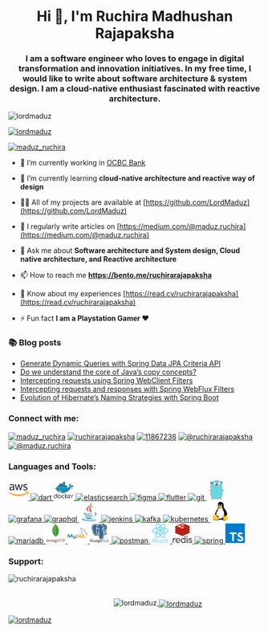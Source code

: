 <h1 align="center">Hi 👋, I'm Ruchira Madhushan Rajapaksha</h1>
<h3 align="center">I am a software engineer who loves to engage in digital transformation and innovation initiatives. In my free time, I would like to write about software architecture & system design. I am a cloud-native enthusiast fascinated with reactive architecture.</h3>

<p align="left"> <img src="https://komarev.com/ghpvc/?username=lordmaduz&label=Profile%20views&color=0e75b6&style=flat" alt="lordmaduz" /> </p>

<p align="left"> <a href="https://github.com/ryo-ma/github-profile-trophy"><img src="https://github-profile-trophy.vercel.app/?username=lordmaduz" alt="lordmaduz" /></a> </p>

<p align="left"> <a href="https://twitter.com/maduz_ruchira" target="blank"><img src="https://img.shields.io/twitter/follow/maduz_ruchira?logo=twitter&style=for-the-badge" alt="maduz_ruchira" /></a> </p>

- 🔭 I’m currently working in [OCBC Bank](https://www.ocbc.com/group/gateway)

- 🌱 I’m currently learning **cloud-native architecture and reactive way of design**

- 👨‍💻 All of my projects are available at [https://github.com/LordMaduz](https://github.com/LordMaduz)

- 📝 I regularly write articles on [https://medium.com/@maduz.ruchira](https://medium.com/@maduz.ruchira)

- 💬 Ask me about **Software architecture and System design, Cloud native architecture, and Reactive architecture**

- 📫 How to reach me **https://bento.me/ruchirarajapaksha**

- 📄 Know about my experiences [https://read.cv/ruchirarajapaksha](https://read.cv/ruchirarajapaksha)

- ⚡ Fun fact **I am a Playstation Gamer ❤️**

### 📚 Blog posts
<!-- BLOG-POST-LIST:START -->
- [Generate Dynamic Queries with Spring Data JPA Criteria API](https://levelup.gitconnected.com/generate-dynamic-queries-with-spring-data-jpa-criteria-api-c0efe20ac191?source=rss-44d824aafb43------2)
- [Do we understand the core of Java’s copy concepts?](https://levelup.gitconnected.com/do-we-understand-the-core-of-javas-copy-concepts-c2ed32fd83b2?source=rss-44d824aafb43------2)
- [Intercepting requests using Spring WebClient Filters](https://medium.com/javarevisited/intercepting-requests-using-spring-webclient-filters-2bf8a8ef0300?source=rss-44d824aafb43------2)
- [Intercepting requests and responses with Spring WebFlux Filters](https://levelup.gitconnected.com/intercepting-requests-and-responses-with-spring-webflux-filters-f770212b48d6?source=rss-44d824aafb43------2)
- [Evolution of Hibernate’s Naming Strategies with Spring Boot](https://levelup.gitconnected.com/evolution-of-hibernates-naming-strategies-with-spring-boot-0ff6765aeb8d?source=rss-44d824aafb43------2)
<!-- BLOG-POST-LIST:END -->

<h3 align="left">Connect with me:</h3>
<p align="left">
<a href="https://twitter.com/maduz_ruchira" target="blank"><img align="center" src="https://raw.githubusercontent.com/rahuldkjain/github-profile-readme-generator/master/src/images/icons/Social/twitter.svg" alt="maduz_ruchira" height="30" width="40" /></a>
<a href="https://linkedin.com/in/ruchirarajapaksha" target="blank"><img align="center" src="https://raw.githubusercontent.com/rahuldkjain/github-profile-readme-generator/master/src/images/icons/Social/linked-in-alt.svg" alt="ruchirarajapaksha" height="30" width="40" /></a>
<a href="https://stackoverflow.com/users/11867236" target="blank"><img align="center" src="https://raw.githubusercontent.com/rahuldkjain/github-profile-readme-generator/master/src/images/icons/Social/stack-overflow.svg" alt="11867236" height="30" width="40" /></a>
<a href="https://hashnode.com/@ruchirarajapaksha" target="blank"><img align="center" src="https://raw.githubusercontent.com/rahuldkjain/github-profile-readme-generator/master/src/images/icons/Social/hashnode.svg" alt="@ruchirarajapaksha" height="30" width="40" /></a>
<a href="https://medium.com/@maduz.ruchira" target="blank"><img align="center" src="https://raw.githubusercontent.com/rahuldkjain/github-profile-readme-generator/master/src/images/icons/Social/medium.svg" alt="@maduz.ruchira" height="30" width="40" /></a>
</p>

<h3 align="left">Languages and Tools:</h3>
<p align="left"> <a href="https://aws.amazon.com" target="_blank" rel="noreferrer"> <img src="https://raw.githubusercontent.com/devicons/devicon/master/icons/amazonwebservices/amazonwebservices-original-wordmark.svg" alt="aws" width="40" height="40"/> </a> <a href="https://dart.dev" target="_blank" rel="noreferrer"> <img src="https://www.vectorlogo.zone/logos/dartlang/dartlang-icon.svg" alt="dart" width="40" height="40"/> </a> <a href="https://www.docker.com/" target="_blank" rel="noreferrer"> <img src="https://raw.githubusercontent.com/devicons/devicon/master/icons/docker/docker-original-wordmark.svg" alt="docker" width="40" height="40"/> </a> <a href="https://www.elastic.co" target="_blank" rel="noreferrer"> <img src="https://www.vectorlogo.zone/logos/elastic/elastic-icon.svg" alt="elasticsearch" width="40" height="40"/> </a> <a href="https://www.figma.com/" target="_blank" rel="noreferrer"> <img src="https://www.vectorlogo.zone/logos/figma/figma-icon.svg" alt="figma" width="40" height="40"/> </a> <a href="https://flutter.dev" target="_blank" rel="noreferrer"> <img src="https://www.vectorlogo.zone/logos/flutterio/flutterio-icon.svg" alt="flutter" width="40" height="40"/> </a> <a href="https://git-scm.com/" target="_blank" rel="noreferrer"> <img src="https://www.vectorlogo.zone/logos/git-scm/git-scm-icon.svg" alt="git" width="40" height="40"/> </a> <a href="https://golang.org" target="_blank" rel="noreferrer"> <img src="https://raw.githubusercontent.com/devicons/devicon/master/icons/go/go-original.svg" alt="go" width="40" height="40"/> </a> <a href="https://grafana.com" target="_blank" rel="noreferrer"> <img src="https://www.vectorlogo.zone/logos/grafana/grafana-icon.svg" alt="grafana" width="40" height="40"/> </a> <a href="https://graphql.org" target="_blank" rel="noreferrer"> <img src="https://www.vectorlogo.zone/logos/graphql/graphql-icon.svg" alt="graphql" width="40" height="40"/> </a> <a href="https://www.java.com" target="_blank" rel="noreferrer"> <img src="https://raw.githubusercontent.com/devicons/devicon/master/icons/java/java-original.svg" alt="java" width="40" height="40"/> </a> <a href="https://www.jenkins.io" target="_blank" rel="noreferrer"> <img src="https://www.vectorlogo.zone/logos/jenkins/jenkins-icon.svg" alt="jenkins" width="40" height="40"/> </a> <a href="https://kafka.apache.org/" target="_blank" rel="noreferrer"> <img src="https://www.vectorlogo.zone/logos/apache_kafka/apache_kafka-icon.svg" alt="kafka" width="40" height="40"/> </a> <a href="https://kubernetes.io" target="_blank" rel="noreferrer"> <img src="https://www.vectorlogo.zone/logos/kubernetes/kubernetes-icon.svg" alt="kubernetes" width="40" height="40"/> </a> <a href="https://www.linux.org/" target="_blank" rel="noreferrer"> <img src="https://raw.githubusercontent.com/devicons/devicon/master/icons/linux/linux-original.svg" alt="linux" width="40" height="40"/> </a> <a href="https://mariadb.org/" target="_blank" rel="noreferrer"> <img src="https://www.vectorlogo.zone/logos/mariadb/mariadb-icon.svg" alt="mariadb" width="40" height="40"/> </a> <a href="https://www.mongodb.com/" target="_blank" rel="noreferrer"> <img src="https://raw.githubusercontent.com/devicons/devicon/master/icons/mongodb/mongodb-original-wordmark.svg" alt="mongodb" width="40" height="40"/> </a> <a href="https://www.mysql.com/" target="_blank" rel="noreferrer"> <img src="https://raw.githubusercontent.com/devicons/devicon/master/icons/mysql/mysql-original-wordmark.svg" alt="mysql" width="40" height="40"/> </a> <a href="https://www.postgresql.org" target="_blank" rel="noreferrer"> <img src="https://raw.githubusercontent.com/devicons/devicon/master/icons/postgresql/postgresql-original-wordmark.svg" alt="postgresql" width="40" height="40"/> </a> <a href="https://postman.com" target="_blank" rel="noreferrer"> <img src="https://www.vectorlogo.zone/logos/getpostman/getpostman-icon.svg" alt="postman" width="40" height="40"/> </a> <a href="https://reactjs.org/" target="_blank" rel="noreferrer"> <img src="https://raw.githubusercontent.com/devicons/devicon/master/icons/react/react-original-wordmark.svg" alt="react" width="40" height="40"/> </a> <a href="https://redis.io" target="_blank" rel="noreferrer"> <img src="https://raw.githubusercontent.com/devicons/devicon/master/icons/redis/redis-original-wordmark.svg" alt="redis" width="40" height="40"/> </a> <a href="https://spring.io/" target="_blank" rel="noreferrer"> <img src="https://www.vectorlogo.zone/logos/springio/springio-icon.svg" alt="spring" width="40" height="40"/> </a> <a href="https://www.typescriptlang.org/" target="_blank" rel="noreferrer"> <img src="https://raw.githubusercontent.com/devicons/devicon/master/icons/typescript/typescript-original.svg" alt="typescript" width="40" height="40"/> </a> </p>

<h3 align="left">Support:</h3>
<p><a href="https://www.buymeacoffee.com/ruchirarajapaksha"> <img align="left" src="https://cdn.buymeacoffee.com/buttons/v2/default-yellow.png" height="50" width="210" alt="ruchirarajapaksha" /></p><br><br>

<p><img align="left" src="https://github-readme-stats.vercel.app/api/top-langs?username=lordmaduz&show_icons=true&locale=en&layout=compact" alt="lordmaduz" /></p>

<p>&nbsp;<img align="center" src="https://github-readme-stats.vercel.app/api?username=lordmaduz&show_icons=true&locale=en" alt="lordmaduz" /></p>

<p><img align="center" src="https://github-readme-streak-stats.herokuapp.com/?user=lordmaduz&" alt="lordmaduz" /></p>
